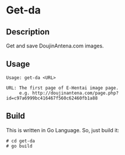 # Get-da

## Description

Get and save DoujinAntena.com images.

## Usage

    Usage: get-da <URL>

    URL: The first page of E-Hentai image page.
         e.g. http://doujinantena.com/page.php?id=c97a6999bc416467f560c62460fb1a88

## Build

This is written in Go Language. So, just build it:

    # cd get-da
    # go build
